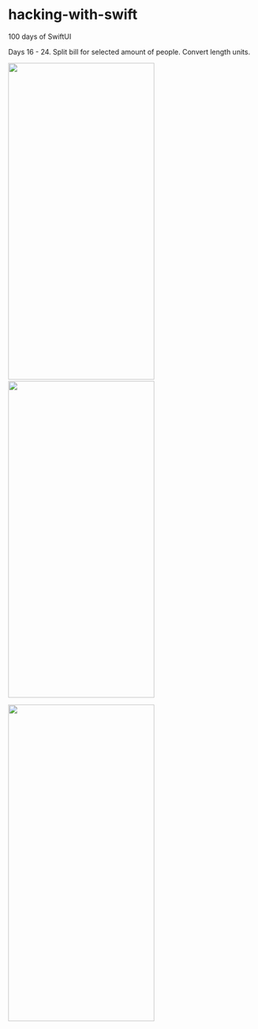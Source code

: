 # hacking-with-swift
100 days of SwiftUI

Days 16 - 24. Split bill for selected amount of people. Convert length units.
<p>
<img src="https://user-images.githubusercontent.com/14318712/131993827-1e73a709-a01c-4004-bb9f-4463207fc215.gif" width="296" height="640"/> &ensp; &ensp;                   <img src="https://user-images.githubusercontent.com/14318712/131993835-c131ab40-21de-4d95-b74d-c3af24431036.gif" width="296" height="640"/> <p>
  
<img src="https://user-images.githubusercontent.com/14318712/132141630-25502cf6-87b1-4f81-a7d5-ec90648cc9ac.gif" width="296" height="640"/>


